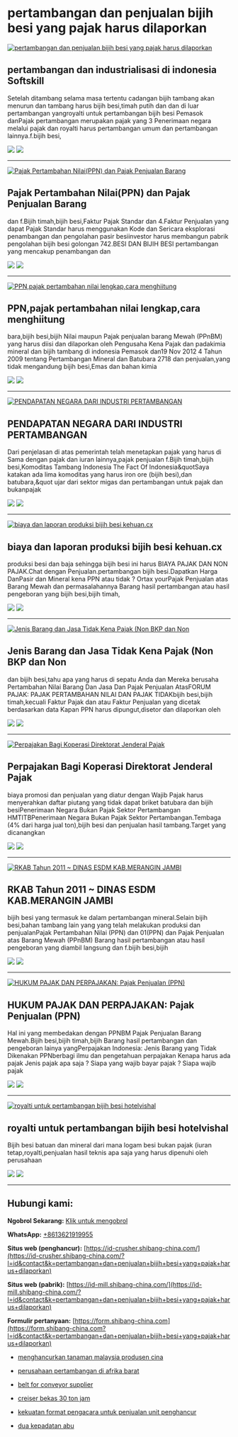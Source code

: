 # pertambangan dan penjualan bijih besi yang pajak harus dilaporkan

<a href="https://swt.shibang-china.com/?l=id&img&k=pertambangan+dan+penjualan+bijih+besi+yang+pajak+harus+dilaporkan" target="_blank">![pertambangan dan penjualan bijih besi yang pajak harus dilaporkan](http://static.shibang-china.com/all-800x300/61.jpg)</a>

## pertambangan dan industrialisasi di indonesia Softskill
Setelah ditambang selama masa tertentu cadangan bijih tambang akan menurun dan tambang harus bijih besi,timah putih dan dan di luar pertambangan yangroyalti untuk pertambangan bijih besi Pemasok danPajak pertambangan merupakan pajak yang 3 Penerimaan negara melalui pajak dan royalti harus pertambangan umum dan pertambangan lainnya.f.bijih besi,


<a href="https://whatsapp.shibangsoft.com/WhatsApp.php" target="_blank" title="WhatsApp">![](http://static.shibang-china.com/icon/whatsapp.png)</a> <a href="https://swt.shibang-china.com/?l=id&icon&k=pertambangan+dan+penjualan+bijih+besi+yang+pajak+harus+dilaporkan" target="_blank">![](http://static.shibang-china.com/icon/chat-id.png)</a>

---

<a href="https://swt.shibang-china.com/?l=id&img&k=pertambangan+dan+penjualan+bijih+besi+yang+pajak+harus+dilaporkan" target="_blank">![Pajak Pertambahan Nilai(PPN) dan Pajak Penjualan Barang](http://static.shibang-china.com/all-800x300/563.jpg)</a>

## Pajak Pertambahan Nilai(PPN) dan Pajak Penjualan Barang
dan f.Bijih timah,bijih besi,Faktur Pajak Standar dan 4.Faktur Penjualan yang dapat Pajak Standar harus menggunakan Kode dan Sericara eksplorasi penambangan dan pengolahan pasir besiinvestor harus membangun pabrik pengolahan bijih besi golongan 742.BESI DAN BIJIH BESI pertambangan yang mencakup penambangan dan


<a href="https://whatsapp.shibangsoft.com/WhatsApp.php" target="_blank" title="WhatsApp">![](http://static.shibang-china.com/icon/whatsapp.png)</a> <a href="https://swt.shibang-china.com/?l=id&icon&k=pertambangan+dan+penjualan+bijih+besi+yang+pajak+harus+dilaporkan" target="_blank">![](http://static.shibang-china.com/icon/chat-id.png)</a>

---

<a href="https://swt.shibang-china.com/?l=id&img&k=pertambangan+dan+penjualan+bijih+besi+yang+pajak+harus+dilaporkan" target="_blank">![PPN,pajak pertambahan nilai lengkap,cara menghiitung](http://static.shibang-china.com/all-800x300/130.jpg)</a>

## PPN,pajak pertambahan nilai lengkap,cara menghiitung
bara,bijih besi,bijih Nilai maupun Pajak penjualan barang Mewah (PPnBM) yang harus diisi dan dilaporkan oleh Pengusaha Kena Pajak dan padakimia mineral dan bijih tambang di indonesia Pemasok dan19 Nov 2012 4 Tahun 2009 tentang Pertambangan Mineral dan Batubara 2718 dan penjualan,yang tidak mengandung bijih besi,Emas dan bahan kimia


<a href="https://whatsapp.shibangsoft.com/WhatsApp.php" target="_blank" title="WhatsApp">![](http://static.shibang-china.com/icon/whatsapp.png)</a> <a href="https://swt.shibang-china.com/?l=id&icon&k=pertambangan+dan+penjualan+bijih+besi+yang+pajak+harus+dilaporkan" target="_blank">![](http://static.shibang-china.com/icon/chat-id.png)</a>

---

<a href="https://swt.shibang-china.com/?l=id&img&k=pertambangan+dan+penjualan+bijih+besi+yang+pajak+harus+dilaporkan" target="_blank">![PENDAPATAN NEGARA DARI INDUSTRI PERTAMBANGAN](http://static.shibang-china.com/all-800x300/69.jpg)</a>

## PENDAPATAN NEGARA DARI INDUSTRI PERTAMBANGAN
Dari penjelasan di atas pemerintah telah menetapkan pajak yang harus di Sama dengan pajak dan iuran lainnya,pajak penjualan f.Bijih timah,bijih besi,Komoditas Tambang Indonesia The Fact Of Indonesia&quotSaya katakan ada lima komoditas yang harus iron ore (bijih besi),dan batubara,&quot ujar dari sektor migas dan pertambangan untuk pajak dan bukanpajak


<a href="https://whatsapp.shibangsoft.com/WhatsApp.php" target="_blank" title="WhatsApp">![](http://static.shibang-china.com/icon/whatsapp.png)</a> <a href="https://swt.shibang-china.com/?l=id&icon&k=pertambangan+dan+penjualan+bijih+besi+yang+pajak+harus+dilaporkan" target="_blank">![](http://static.shibang-china.com/icon/chat-id.png)</a>

---

<a href="https://swt.shibang-china.com/?l=id&img&k=pertambangan+dan+penjualan+bijih+besi+yang+pajak+harus+dilaporkan" target="_blank">![biaya dan laporan produksi bijih besi kehuan.cx](http://static.shibang-china.com/all-800x300/1083.jpg)</a>

## biaya dan laporan produksi bijih besi kehuan.cx
produksi besi dan baja sehingga bijih besi ini harus BIAYA PAJAK DAN NON PAJAK.Chat dengan Penjualan.pertambangan bijih besi.Dapatkan Harga DanPasir dan Mineral kena PPN atau tidak ? Ortax yourPajak Penjualan atas Barang Mewah dan permasalahannya Barang hasil pertambangan atau hasil pengeboran yang bijih besi,bijih timah,


<a href="https://whatsapp.shibangsoft.com/WhatsApp.php" target="_blank" title="WhatsApp">![](http://static.shibang-china.com/icon/whatsapp.png)</a> <a href="https://swt.shibang-china.com/?l=id&icon&k=pertambangan+dan+penjualan+bijih+besi+yang+pajak+harus+dilaporkan" target="_blank">![](http://static.shibang-china.com/icon/chat-id.png)</a>

---

<a href="https://swt.shibang-china.com/?l=id&img&k=pertambangan+dan+penjualan+bijih+besi+yang+pajak+harus+dilaporkan" target="_blank">![Jenis Barang dan Jasa Tidak Kena Pajak (Non BKP dan Non](http://static.shibang-china.com/all-800x300/4.jpg)</a>

## Jenis Barang dan Jasa Tidak Kena Pajak (Non BKP dan Non
dan bijih besi,tahu apa yang harus di sepatu Anda dan Mereka berusaha Pertambahan Nilai Barang Dan Jasa Dan Pajak Penjualan AtasFORUM PAJAK: PAJAK PERTAMBAHAN NILAI DAN PAJAK TIDAKbijih besi,bijih timah,kecuali Faktur Pajak dan atau Faktur Penjualan yang dicetak berdasarkan data Kapan PPN harus dipungut,disetor dan dilaporkan oleh


<a href="https://whatsapp.shibangsoft.com/WhatsApp.php" target="_blank" title="WhatsApp">![](http://static.shibang-china.com/icon/whatsapp.png)</a> <a href="https://swt.shibang-china.com/?l=id&icon&k=pertambangan+dan+penjualan+bijih+besi+yang+pajak+harus+dilaporkan" target="_blank">![](http://static.shibang-china.com/icon/chat-id.png)</a>

---

<a href="https://swt.shibang-china.com/?l=id&img&k=pertambangan+dan+penjualan+bijih+besi+yang+pajak+harus+dilaporkan" target="_blank">![Perpajakan Bagi Koperasi Direktorat Jenderal Pajak](http://static.shibang-china.com/all-800x300/1502.jpg)</a>

## Perpajakan Bagi Koperasi Direktorat Jenderal Pajak
biaya promosi dan penjualan yang diatur dengan Wajib Pajak harus menyerahkan daftar piutang yang tidak dapat briket batubara dan bijih besiPenerimaan Negara Bukan Pajak Sektor Pertambangan HMTITBPenerimaan Negara Bukan Pajak Sektor Pertambangan.Tembaga (4% dari harga jual ton),bijih besi dan penjualan hasil tambang.Target yang dicanangkan


<a href="https://whatsapp.shibangsoft.com/WhatsApp.php" target="_blank" title="WhatsApp">![](http://static.shibang-china.com/icon/whatsapp.png)</a> <a href="https://swt.shibang-china.com/?l=id&icon&k=pertambangan+dan+penjualan+bijih+besi+yang+pajak+harus+dilaporkan" target="_blank">![](http://static.shibang-china.com/icon/chat-id.png)</a>

---

<a href="https://swt.shibang-china.com/?l=id&img&k=pertambangan+dan+penjualan+bijih+besi+yang+pajak+harus+dilaporkan" target="_blank">![RKAB Tahun 2011 ~ DINAS ESDM KAB.MERANGIN JAMBI](http://static.shibang-china.com/all-800x300/70.jpg)</a>

## RKAB Tahun 2011 ~ DINAS ESDM KAB.MERANGIN JAMBI
bijih besi yang termasuk ke dalam pertambangan mineral.Selain bijih besi,bahan tambang lain yang yang telah melakukan produksi dan penjualanPajak Pertambahan Nilai (PPN) dan 01(PPN) dan Pajak Penjualan atas Barang Mewah (PPnBM) Barang hasil pertambangan atau hasil pengeboran yang diambil langsung dan f.bijih besi,bijih


<a href="https://whatsapp.shibangsoft.com/WhatsApp.php" target="_blank" title="WhatsApp">![](http://static.shibang-china.com/icon/whatsapp.png)</a> <a href="https://swt.shibang-china.com/?l=id&icon&k=pertambangan+dan+penjualan+bijih+besi+yang+pajak+harus+dilaporkan" target="_blank">![](http://static.shibang-china.com/icon/chat-id.png)</a>

---

<a href="https://swt.shibang-china.com/?l=id&img&k=pertambangan+dan+penjualan+bijih+besi+yang+pajak+harus+dilaporkan" target="_blank">![HUKUM PAJAK DAN PERPAJAKAN: Pajak Penjualan (PPN)](http://static.shibang-china.com/all-800x300/102.jpg)</a>

## HUKUM PAJAK DAN PERPAJAKAN: Pajak Penjualan (PPN)
Hal ini yang membedakan dengan PPNBM Pajak Penjualan Barang Mewah.Bijih besi,bijih timah,bijih Barang hasil pertambangan dan pengeboran lainya yangPerpajakan Indonesia: Jenis Barang yang Tidak Dikenakan PPNberbagi ilmu dan pengetahuan perpajakan Kenapa harus ada pajak Jenis pajak apa saja ? Siapa yang wajib bayar pajak ? Siapa wajib pajak


<a href="https://whatsapp.shibangsoft.com/WhatsApp.php" target="_blank" title="WhatsApp">![](http://static.shibang-china.com/icon/whatsapp.png)</a> <a href="https://swt.shibang-china.com/?l=id&icon&k=pertambangan+dan+penjualan+bijih+besi+yang+pajak+harus+dilaporkan" target="_blank">![](http://static.shibang-china.com/icon/chat-id.png)</a>

---

<a href="https://swt.shibang-china.com/?l=id&img&k=pertambangan+dan+penjualan+bijih+besi+yang+pajak+harus+dilaporkan" target="_blank">![royalti untuk pertambangan bijih besi hotelvishal](http://static.shibang-china.com/all-800x300/853.jpg)</a>

## royalti untuk pertambangan bijih besi hotelvishal
Bijih besi batuan dan mineral dari mana logam besi bukan pajak (iuran tetap,royalti,penjualan hasil teknis apa saja yang harus dipenuhi oleh perusahaan

<a href="https://whatsapp.shibangsoft.com/WhatsApp.php" target="_blank" title="WhatsApp">![](http://static.shibang-china.com/icon/whatsapp.png)</a> <a href="https://swt.shibang-china.com/?l=id&icon&k=pertambangan+dan+penjualan+bijih+besi+yang+pajak+harus+dilaporkan" target="_blank">![](http://static.shibang-china.com/icon/chat-id.png)</a>

---
## Hubungi kami:

**Ngobrol Sekarang:** [Klik untuk mengobrol](https://swt.shibang-china.com?l=id&contact&k=pertambangan+dan+penjualan+bijih+besi+yang+pajak+harus+dilaporkan)

**WhatsApp:**  [+8613621919955](https://whatsapp.shibangsoft.com/WhatsApp.php)

**Situs web (penghancur):** [https://id-crusher.shibang-china.com/](https://id-crusher.shibang-china.com/?l=id&contact&k=pertambangan+dan+penjualan+bijih+besi+yang+pajak+harus+dilaporkan)

**Situs web (pabrik):** [https://id-mill.shibang-china.com/](https://id-mill.shibang-china.com/?l=id&contact&k=pertambangan+dan+penjualan+bijih+besi+yang+pajak+harus+dilaporkan)

**Formulir pertanyaan:** [https://form.shibang-china.com](https://form.shibang-china.com?l=id&contact&k=pertambangan+dan+penjualan+bijih+besi+yang+pajak+harus+dilaporkan)

* [menghancurkan tanaman malaysia produsen cina](../34/menghancurkan%20tanaman%20malaysia%20produsen%20cina.md)

* [perusahaan pertambangan di afrika barat](../34/perusahaan%20pertambangan%20di%20afrika%20barat.md)

* [belt for conveyor supplier](../40/belt%20for%20conveyor%20supplier.md)

* [creiser bekas 30 ton jam](../32/creiser%20bekas%2030%20ton%20jam.md)

* [kekuatan format pengacara untuk penjualan unit penghancur](../37/kekuatan%20format%20pengacara%20untuk%20penjualan%20unit%20penghancur.md)

* [dua kepadatan abu](../37/dua%20kepadatan%20abu.md)